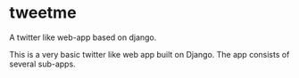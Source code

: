# tweetme
A twitter like web-app based on django.

This is a very basic twitter like web app built on Django. The app consists of several sub-apps.

